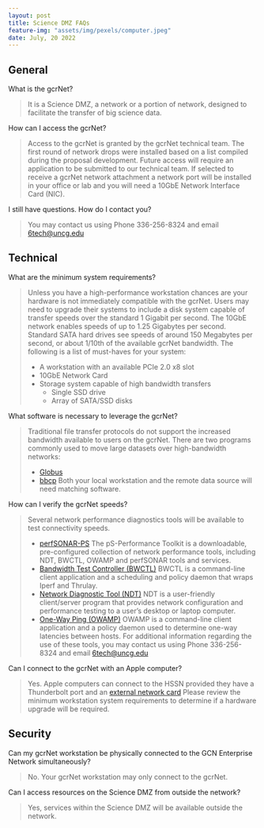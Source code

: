 ```yaml
---
layout: post
title: Science DMZ FAQs
feature-img: "assets/img/pexels/computer.jpeg"
date: July, 20 2022
---
```

## General

What is the gcrNet?
> It is a Science DMZ, a network or a portion of network, designed to facilitate the transfer of  big science data.

How can I access the gcrNet?
> Access to the gcrNet is granted by the gcrNet technical team. The first round of network drops were installed based on a list compiled during the proposal development. Future access will require an application to be submitted to our technical team. If selected to receive a gcrNet network attachment a network port will be installed in your office or lab and you will need a 10GbE Network Interface Card (NIC).

I still have questions. How do I contact you?
> You may contact us using Phone 336-256-8324 and email 6tech@uncg.edu

## Technical

What are the minimum system requirements?
> Unless you have a high-performance workstation chances are your hardware is not immediately compatible with the gcrNet. Users may need to upgrade their systems to include a disk system capable of transfer speeds over the standard 1 Gigabit per second. The 10GbE network enables speeds of up to 1.25 Gigabytes per second. Standard SATA hard drives see speeds of around 150 Megabytes per second, or about 1/10th of the available gcrNet bandwidth.
> The following is a list of must-haves for your system:
> * A workstation with an available PCIe 2.0 x8 slot
> * 10GbE Network Card
> * Storage system capable of high bandwidth transfers
>   * Single SSD drive
>   * Array of SATA/SSD disks

What software is necessary to leverage the gcrNet?
> Traditional file transfer protocols do not support the increased bandwidth available to users on the gcrNet.
> There are two programs commonly used to move large datasets over high-bandwidth networks:
> * [Globus](https://docs.globus.org/)
> * [bbcp](https://www.slac.stanford.edu/~abh/bbcp/) 
> Both your local workstation and the remote data source will need matching software.

How can I verify the gcrNet speeds?
> Several network performance diagnostics tools will be available to test connectivity speeds.
> * [perfSONAR-PS](http://psps.perfsonar.net/toolkit/) The pS-Performance Toolkit is a downloadable, pre-configured collection of network performance tools, including NDT, BWCTL, OWAMP and perfSONAR tools and services.
> * [Bandwidth Test Controller (BWCTL)](http://software.internet2.edu/bwctl/) BWCTL is a command-line client application and a scheduling and policy daemon that wraps Iperf and Thrulay.
> * [Network Diagnostic Tool (NDT)](http://software.internet2.edu/ndt/) NDT is a user-friendly client/server program that provides network configuration and performance testing to a user’s desktop or laptop computer.
> * [One-Way Ping (OWAMP)](http://software.internet2.edu/owamp/) OWAMP is a command-line client application and a policy daemon used to determine one-way latencies between hosts.
> For additional information regarding the use of these tools, you may contact us using Phone 336-256-8324 and email 6tech@uncg.edu

Can I connect to the gcrNet with an Apple computer?
> Yes. Apple computers can connect to the HSSN provided they have a Thunderbolt port and an [external network card](https://store.apple.com/us/product/HC294LL/A/atto-thunderlink-nt1102-thunderbolt-to-10-gbits-ethernet-desklink-device)
> Please review the minimum workstation system requirements to determine if a hardware upgrade will be required.

## Security

Can my gcrNet workstation be physically connected to the GCN Enterprise Network simultaneously?

> No. Your gcrNet workstation may only connect to the gcrNet.


Can I access resources on the Science DMZ from outside the network?

> Yes, services within the Science DMZ will be available outside the network.

